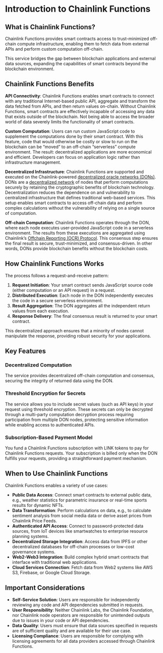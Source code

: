# Introduction to Chainlink Functions

## What is Chainlink Functions?

Chainlink Functions provides smart contracts access to trust-minimized off-chain compute infrastructure, enabling them to fetch data from external APIs and perform custom computation off-chain. 

This service bridges the gap between blockchain applications and external data sources, expanding the capabilities of smart contracts beyond the blockchain environment.

## Chainlink Functions Benefits

**API Connectivity**: Chainlink Functions enables smart contracts to connect with any traditional Internet-based public API, aggregate and transform the data fetched from APIs, and then return values on-chain. Without Chainlink Functions, smart contracts are effectively incapable of accessing any data that exists outside of the blockchain. Not being able to access the broader world of data severely limits the functionality of smart contracts.

**Custom Computation**: Users can run custom JavaScript code to supplement the computations done by their smart contract. With this feature, code that would otherwise be costly or slow to run on the blockchain can be “moved” to an off-chain “serverless” compute environment. The result: decentralized applications are more economical and efficient. Developers can focus on application logic rather than infrastructure management.

**Decentralized Infrastructure**: Chainlink Functions are supported and executed on the Chainlink-powered [decentralized oracle networks (DONs)](https://chain.link/education/blockchain-oracles). DONs are a [decentralized network](https://chain.link/education/blockchain-oracles#decentralized-oracles) of nodes that perform computations securely by retaining the cryptographic benefits of blockchain technology. Decentralization reduces the dependence on and vulnerability to centralized infrastructure that defines traditional web-based services. This setup enables smart contracts to access off-chain data and perform complex calculations without the vulnerability of relying on a single source of computation.

**Off-chain Computation**: Chainlink Functions operates through the DON, where each node executes user-provided JavaScript code in a serverless environment. The results from these executions are aggregated using Chainlink’s [Offchain Reporting (OCR) Protocol](https://docs.chain.link/architecture-overview/off-chain-reporting). This consensus step ensures the final result is secure, trust-minimized, and consensus-driven. In other words, DONs provide blockchain benefits without the blockchain costs.

## How Chainlink Functions Works

The process follows a request-and-receive pattern:

1. **Request Initiation**: Your smart contract sends JavaScript source code (either computation or an API request) in a request.
2. **Distributed Execution**: Each node in the DON independently executes the code in a secure serverless environment.
3. **Result Aggregation**: The DON aggregates all the independent return values from each execution.
4. **Response Delivery**: The final consensus result is returned to your smart contract.

This decentralized approach ensures that a minority of nodes cannot manipulate the response, providing robust security for your applications.

## Key Features

### Decentralized Computation

The service provides decentralized off-chain computation and consensus, securing the integrity of returned data using the DON.

### Threshold Encryption for Secrets

The service allows you to include secret values (such as API keys) in your request using threshold encryption. These secrets can only be decrypted through a multi-party computation decryption process requiring participation from multiple DON nodes, protecting sensitive information while enabling access to authenticated APIs.

### Subscription-Based Payment Model

You fund a Chainlink Functions subscription with LINK tokens to pay for Chainlink Functions requests. Your subscription is billed only when the DON fulfills your requests, providing a straightforward payment mechanism.

## When to Use Chainlink Functions

Chainlink Functions enables a variety of use cases:

- **Public Data Access**: Connect smart contracts to external public data, e.g., weather statistics for parametric insurance or real-time sports results for dynamic NFTs.
- **Data Transformation**: Perform calculations on data, e.g., to calculate sentiment analysis from social media data or derive asset prices from Chainlink Price Feeds.
- **Authenticated API Access**: Connect to password-protected data sources, from IoT devices like smartwatches to enterprise resource planning systems.
- **Decentralized Storage Integration**: Access data from IPFS or other decentralized databases for off-chain processes or low-cost governance systems.
- **Web2-Web3 Integration**: Build complex hybrid smart contracts that interface with traditional web applications.
- **Cloud Services Connection**: Fetch data from Web2 systems like AWS S3, Firebase, or Google Cloud Storage.

## Important Considerations

- **Self-Service Solution**: Users are responsible for independently reviewing any code and API dependencies submitted in requests.
- **User Responsibility**: Neither Chainlink Labs, the Chainlink Foundation, nor Chainlink node operators are responsible for unintended outputs due to issues in your code or API dependencies.
- **Data Quality**: Users must ensure that data sources specified in requests are of sufficient quality and are available for their use case.
- **Licensing Compliance**: Users are responsible for complying with licensing agreements for all data providers accessed through Chainlink Functions.
